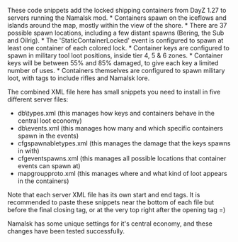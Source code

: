 These code snippets add the locked shipping containers from DayZ 1.27 to servers running the Namalsk mod.
	* Containers spawn on the iceflows and islands around the map, mostly within the view of the shore.
	* There are 37 possible spawn locations, including a few distant spawns (Bering, the Sub and Oilrig).
	* The 'StaticContainerLocked' event is configured to spawn at least one container of each colored lock. 
	* Container keys are configured to spawn in military tool loot positions, inside tier 4, 5 & 6 zones.
	* Container keys will be between 55% and 85% damaged, to give each key a limited number of uses.
	* Containers themselves are configured to spawn military loot, with tags to include rifles and Namalsk lore.
		
The combined XML file here has small snippets you need to install in five different server files:
* db\types.xml    (this manages how keys and containers behave in the central loot economy)
* db\events.xml   (this manages how many and which specific containers spawn in the events)
* cfgspawnabletypes.xml    (this manages the damage that the keys spawns in with)
* cfgeventspawns.xml    (this manages all possible locations that container events can spawn at)
* mapgroupproto.xml    (this manages where and what kind of loot appears in the containers)

Note that each server XML file has its own start and end tags. It is recommended to paste these snippets near the bottom of each file but before the final closing tag, or at the very top right after the opening tag =)

Namalsk has some unique settings for it's central economy, and these changes have been tested successfully.
